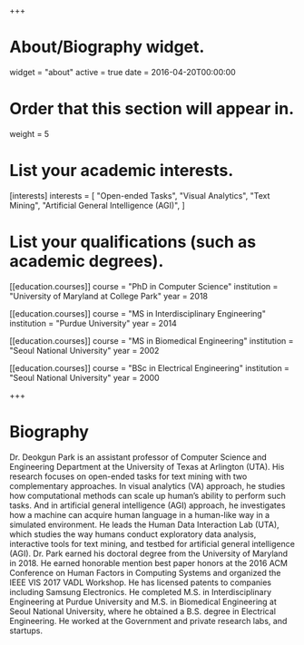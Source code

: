 +++
# About/Biography widget.
widget = "about"
active = true
date = 2016-04-20T00:00:00

# Order that this section will appear in.
weight = 5

# List your academic interests.
[interests]
  interests = [
    "Open-ended Tasks",
    "Visual Analytics",
    "Text Mining",
    "Artificial General Intelligence (AGI)",
  ]

# List your qualifications (such as academic degrees).
[[education.courses]]
  course = "PhD in Computer Science"
  institution = "University of Maryland at College Park"
  year = 2018

[[education.courses]]
  course = "MS in Interdisciplinary Engineering"
  institution = "Purdue University"
  year = 2014


[[education.courses]]
  course = "MS in Biomedical Engineering"
  institution = "Seoul National University"
  year = 2002


[[education.courses]]
  course = "BSc in Electrical Engineering"
  institution = "Seoul National University"
  year = 2000
 
+++

# Biography

Dr. Deokgun Park is an assistant professor of Computer Science and Engineering Department at the University of Texas at Arlington (UTA). His research focuses on open-ended tasks for text mining with two complementary approaches. In visual analytics (VA) approach, he studies how computational methods can scale up human’s ability to perform such tasks. And in artificial general intelligence (AGI) approach, he investigates how a machine can acquire human language in a human-like way in a simulated environment.  He leads the Human Data Interaction Lab (UTA), which studies the way humans conduct exploratory data analysis, interactive tools for text mining, and testbed for artificial general intelligence (AGI). Dr. Park earned his doctoral degree from the University of Maryland in 2018. He earned honorable mention best paper honors at the 2016 ACM Conference on Human Factors in Computing Systems and organized the IEEE VIS 2017 VADL Workshop.  He has licensed patents to companies including Samsung Electronics. He completed M.S. in Interdisciplinary Engineering at Purdue University and M.S. in Biomedical Engineering at Seoul National University, where he obtained a B.S. degree in Electrical Engineering. He worked at the Government and private research labs, and startups. 

